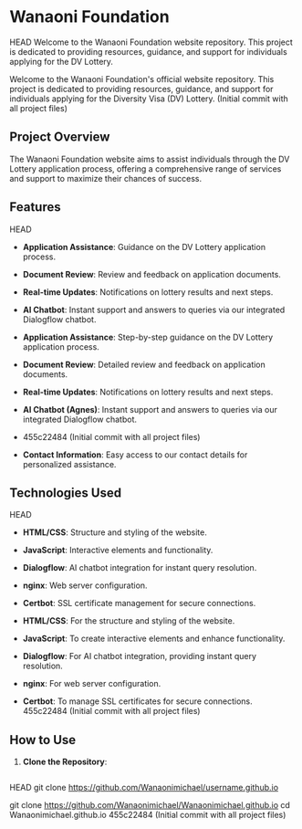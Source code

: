 # Wanaoni Foundation

 HEAD
Welcome to the Wanaoni Foundation website repository. This project is dedicated to providing resources, guidance, and support for individuals applying for the DV Lottery.

Welcome to the Wanaoni Foundation's official website repository. This project is dedicated to providing resources, guidance, and support for individuals applying for the Diversity Visa (DV) Lottery.
 (Initial commit with all project files)

## Project Overview

The Wanaoni Foundation website aims to assist individuals through the DV Lottery application process, offering a comprehensive range of services and support to maximize their chances of success.

## Features

 HEAD
- **Application Assistance**: Guidance on the DV Lottery application process.
- **Document Review**: Review and feedback on application documents.
- **Real-time Updates**: Notifications on lottery results and next steps.
- **AI Chatbot**: Instant support and answers to queries via our integrated Dialogflow chatbot.
  
- **Application Assistance**: Step-by-step guidance on the DV Lottery application process.
- **Document Review**: Detailed review and feedback on application documents.
- **Real-time Updates**: Notifications on lottery results and next steps.
- **AI Chatbot (Agnes)**: Instant support and answers to queries via our integrated Dialogflow chatbot.
-  455c22484 (Initial commit with all project files)
- **Contact Information**: Easy access to our contact details for personalized assistance.

## Technologies Used

 HEAD
- **HTML/CSS**: Structure and styling of the website.
- **JavaScript**: Interactive elements and functionality.
- **Dialogflow**: AI chatbot integration for instant query resolution.
- **nginx**: Web server configuration.
- **Certbot**: SSL certificate management for secure connections.
  
- **HTML/CSS**: For the structure and styling of the website.
- **JavaScript**: To create interactive elements and enhance functionality.
- **Dialogflow**: For AI chatbot integration, providing instant query resolution.
- **nginx**: For web server configuration.
- **Certbot**: To manage SSL certificates for secure connections.
 455c22484 (Initial commit with all project files)

## How to Use

1. **Clone the Repository**:
   ```bash
 HEAD
   git clone https://github.com/Wanaonimichael/username.github.io

   git clone https://github.com/Wanaonimichael/Wanaonimichael.github.io
   cd Wanaonimichael.github.io
 455c22484 (Initial commit with all project files)

